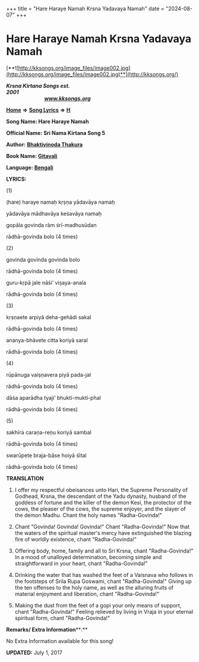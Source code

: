 +++
title = "Hare Haraye Namah Krsna Yadavaya Namah"
date = "2024-08-07"
+++

# Hare Haraye Namah Krsna Yadavaya Namah
[**![http://kksongs.org/image_files/image002.jpg](http://kksongs.org/image_files/image002.jpg)**](http://kksongs.org/)

**_Krsna Kirtana Songs est. 2001_**                                                                                                                                                 **_www.kksongs.org_**

**[Home](http://kksongs.org/)** **⇒** **[Song Lyrics](http://kksongs.org/lyrics.html)** **⇒** **[H](http://kksongs.org/songs/song_h.html)**

**Song Name: Hare Haraye Namah**

**Official Name: Sri Nama Kirtana Song 5**

**Author:** [**Bhaktivinoda Thakura**](http://kksongs.org/authors/list/bhaktivinoda.html)

**Book Name: [Gitavali](http://kksongs.org/authors/literature/gitavali.html)**

**Language: [Bengali](http://kksongs.org/language/list/bengali.html)**

**LYRICS:**

(1)

(hare) haraye namaḥ kṛṣṇa yādavāya namaḥ

yādavāya mādhavāya keśavāya namaḥ

gopāla govinda rām śrī-madhusūdan

rādhā-govinda bolo (4 times)

(2)

govinda govinda govinda bolo

rādhā-govinda bolo (4 times)

guru-kṛpā jale nāśi’ viṣaya-anala

rādhā-govinda bolo (4 times)

(3)

kṛṣṇaete arpiyā deha-gehādi sakal

rādhā-govinda bolo (4 times)

ananya-bhāvete citta koriyā saral

rādhā-govinda bolo (4 times)

(4)

rūpānuga vaiṣṇavera piyā pada-jal

rādhā-govinda bolo (4 times)

dāśa aparādha tyaji’ bhukti-mukti-phal

rādhā-govinda bolo (4 times)

(5)

sakhīra caraṇa-reṇu koriyā sambal

rādhā-govinda bolo (4 times)

swarūpete braja-bāse hoiyā śītal

rādhā-govinda bolo (4 times)

**TRANSLATION**

1) I offer my respectful obeisances unto Hari, the Supreme Personality of Godhead, Krsna, the descendant of the Yadu dynasty, husband of the goddess of fortune and the killer of the demon Kesi, the protector of the cows, the pleaser of the cows, the supreme enjoyer, and the slayer of the demon Madhu. Chant the holy names "Radha-Govinda!"

2) Chant "Govinda! Govinda! Govinda!" Chant "Radha-Govinda!" Now that the waters of the spiritual master's mercy have extinguished the blazing fire of worldly existence, chant "Radha-Govinda!"

3) Offering body, home, family and all to Sri Krsna, chant "Radha-Govinda!" In a mood of unalloyed determination, becoming simple and straightforward in your heart, chant "Radha-Govinda!"

4) Drinking the water that has washed the feet of a Vaisnava who follows in the footsteps of Srila Rupa Goswami, chant "Radha-Govinda!" Giving up the ten offenses to the holy name, as well as the alluring fruits of material enjoyment and liberation, chant "Radha-Govinda!"

5) Making the dust from the feet of a gopi your only means of support, chant "Radha-Govinda!" Feeling relieved by living in Vraja in your eternal spiritual form, chant "Radha-Govinda!"

**Remarks/ Extra Information****:**

No Extra Information available for this song!

**UPDATED:** July 1, 2017